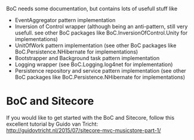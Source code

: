 BoC needs some documentation, but contains lots of usefull stuff like
* EventAggregator pattern implementation
* Inversion of Control wrapper (although being an anti-pattern, still very usefull. see other BoC packages like BoC.InversionOfControl.Unity for implementations)
* UnitOfWork pattern implementation (see other BoC packages like BoC.Persistence.NHibernate for implementations)
* Bootstrapper and Background task pattern implementation
* Logging wrapper (see BoC.Logging.log4net for implementation)
* Persistence repository and service pattern implementation (see other BoC packages like BoC.Persistence.NHibernate for implementations)

# BoC and Sitecore
If you would like to get started with the BoC and Sitecore, follow this excellent tutorial by Guido van Tricht:
http://guidovtricht.nl/2015/07/sitecore-mvc-musicstore-part-1/
